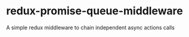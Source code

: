 # redux-promise-queue-middleware
A simple redux middleware to chain independent async actions calls

